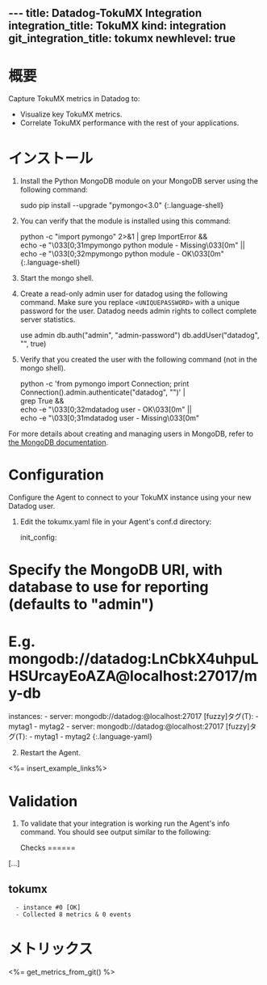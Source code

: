 --- title: Datadog-TokuMX Integration integration_title: TokuMX kind: integration git_integration_title: tokumx
newhlevel: true
---

# 概要

Capture TokuMX metrics in Datadog to:

* Visualize key TokuMX metrics.
* Correlate TokuMX performance with the rest of your applications.

# インストール

1.  Install the Python MongoDB module on your MongoDB server using the following command:

    sudo pip install --upgrade "pymongo<3.0"
{:.language-shell}

2.  You can verify that the module is installed using this command:

    python -c "import pymongo" 2>&1 | grep ImportError && \
echo -e "\033[0;31mpymongo python module - Missing\033[0m" || \
echo -e "\033[0;32mpymongo python module - OK\033[0m"
{:.language-shell}

3.  Start the mongo shell.
4.  Create a read-only admin user for datadog using the following command. Make sure you replace ```<UNIQUEPASSWORD>``` with a unique password for the user. Datadog needs admin rights to collect complete server statistics.

    use admin
db.auth("admin", "admin-password")
db.addUser("datadog", "<UNIQUEPASSWORD>", true)

5.  Verify that you created the user with the following command (not in the mongo shell).

    python -c 'from pymongo import Connection; print Connection().admin.authenticate("datadog", "<UNIQUEPASSWORD>")' | \
grep True && \
echo -e "\033[0;32mdatadog user - OK\033[0m" || \
echo -e "\033[0;31mdatadog user - Missing\033[0m"

For more details about creating and managing users in MongoDB, refer to [the MongoDB documentation](http://www.mongodb.org/display/DOCS/Security+and+Authentication).

# Configuration

Configure the Agent to connect to your TokuMX instance using your new Datadog user.

1.  Edit the tokumx.yaml file in your Agent's conf.d directory:

    init_config:

# Specify the MongoDB URI, with database to use for reporting (defaults to "admin")
# E.g. mongodb://datadog:LnCbkX4uhpuLHSUrcayEoAZA@localhost:27017/my-db
instances:
      -   server: mongodb://datadog:<UNIQUEPASSWORD>@localhost:27017
          [fuzzy]タグ(T):
              - mytag1
              - mytag2
      -   server: mongodb://datadog:<UNIQUEPASSWORD>@localhost:27017
          [fuzzy]タグ(T):
              - mytag1
              - mytag2
{:.language-yaml}

2.  Restart the Agent.

<%= insert_example_links%>

# Validation

1.  To validate that your integration is working run the Agent's info command. You should see output similar to the following:


    Checks
======

  [...]

  tokumx
  ------
      - instance #0 [OK]
      - Collected 8 metrics & 0 events


# メトリックス

<%= get_metrics_from_git() %>
